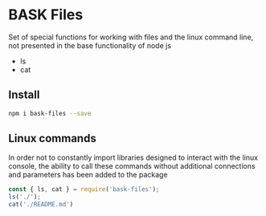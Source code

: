 # BASK Files

Set of special functions for working with files and the linux command line, not presented in the base functionality of node js
* ls
* cat

## Install

```sh
npm i bask-files --save
```

## Linux commands
In order not to constantly import libraries designed to interact with the linux console,
the ability to call these commands without additional connections and parameters has been added to the package

```js
const { ls, cat } = require('bask-files');
ls('./');
cat('./README.md')
```